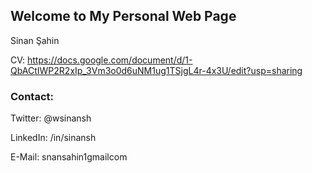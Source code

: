 ## Welcome to My Personal Web Page

Sinan Şahin 

CV: https://docs.google.com/document/d/1-QbACtIWP2R2xIp_3Vm3o0d6uNM1ug1TSjgL4r-4x3U/edit?usp=sharing

### Contact:

Twitter: @wsinansh

LinkedIn: /in/sinansh

E-Mail: snansahin1<at>gmail<dot>com
